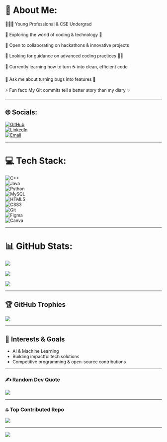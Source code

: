 # 💫 About Me:
🧑🏻‍💼 Young Professional & CSE Undergrad <br>  
🔭 Exploring the world of coding & technology 🤖 <br>  
👯 Open to collaborating on hackathons & innovative projects <br>  
🤝 Looking for guidance on advanced coding practices 🧑‍💻 <br>  
🌱 Currently learning how to turn ☕ into clean, efficient code <br>  
💬 Ask me about turning bugs into features 🐛 <br>  
⚡ Fun fact: My Git commits tell a better story than my diary ✨  

---

## 🌐 Socials:
[![GitHub](https://img.shields.io/badge/GitHub-100000?logo=github&logoColor=white)](https://github.com/ashwinbelgiofficial)  
[![LinkedIn](https://img.shields.io/badge/LinkedIn-%230077B5.svg?logo=linkedin&logoColor=white)](https://linkedin.com/in/ashwin-c-b-604239380)  
[![Email](https://img.shields.io/badge/Email-D14836?logo=gmail&logoColor=white)](mailto:ashwinbelgi.official@gmail.com)  

---

# 💻 Tech Stack:
![C++](https://img.shields.io/badge/c++-%2300599C.svg?style=plastic&logo=c%2B%2B&logoColor=white)  
![Java](https://img.shields.io/badge/java-%23ED8B00.svg?style=plastic&logo=openjdk&logoColor=white)  
![Python](https://img.shields.io/badge/python-3670A0?style=plastic&logo=python&logoColor=ffdd54)  
![MySQL](https://img.shields.io/badge/mysql-4479A1.svg?style=plastic&logo=mysql&logoColor=white)  
![HTML5](https://img.shields.io/badge/html5-%23E34F26.svg?style=plastic&logo=html5&logoColor=white)  
![CSS3](https://img.shields.io/badge/css3-%231572B6.svg?style=plastic&logo=css3&logoColor=white)  
![Git](https://img.shields.io/badge/git-%23F05033.svg?style=plastic&logo=git&logoColor=white)  
![Figma](https://img.shields.io/badge/figma-%23F24E1E.svg?style=plastic&logo=figma&logoColor=white)  
![Canva](https://img.shields.io/badge/Canva-%2300C4CC.svg?style=plastic&logo=Canva&logoColor=white)  

---

# 📊 GitHub Stats:
![](https://github-readme-stats.vercel.app/api?username=ashwinbelgiofficial&theme=transparent&hide_border=false&include_all_commits=false&count_private=false)<br/>  
![](https://nirzak-streak-stats.vercel.app/?user=ashwinbelgiofficial&theme=transparent&hide_border=false)<br/>  
![](https://github-readme-stats.vercel.app/api/top-langs/?username=ashwinbelgiofficial&theme=transparent&hide_border=false&include_all_commits=false&count_private=false&layout=compact)  

---

## 🏆 GitHub Trophies
![](https://github-profile-trophy.vercel.app/?username=ashwinbelgiofficial&theme=radical&no-frame=false&no-bg=true&margin-w=4)  

---

## 🚀 Interests & Goals
- AI & Machine Learning  
- Building impactful tech solutions  
- Competitive programming & open-source contributions  

---

### ✍ Random Dev Quote
![](https://quotes-github-readme.vercel.app/api?type=horizontal&theme=radical)  

---

### 🔝 Top Contributed Repo
![](https://github-contributor-stats.vercel.app/api?username=ashwinbelgiofficial&limit=5&theme=transparent&combine_all_yearly_contributions=true)  

---

[![](https://visitcount.itsvg.in/api?id=ashwinbelgiofficial&icon=0&color=0)](https://visitcount.itsvg.in)  

<!-- Proudly created with GPRM ( https://gprm.itsvg.in ) -->

